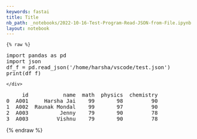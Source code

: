 ```yaml
---
keywords: fastai
title: Title
nb_path: _notebooks/2022-10-16-Test-Program-Read-JSON-from-File.ipynb
layout: notebook
---
```


<!--
#################################################
### THIS FILE WAS AUTOGENERATED! DO NOT EDIT! ###
#################################################
# file to edit: _notebooks/2022-10-16-Test-Program-Read-JSON-from-File.ipynb
-->

<div class="container" id="notebook-container">
        
    {% raw %}
    
<div class="cell border-box-sizing code_cell rendered">
<div class="input">

<div class="inner_cell">
    <div class="input_area">
<div class=" highlight hl-ipython3"><pre><span></span><span class="kn">import</span> <span class="nn">pandas</span> <span class="k">as</span> <span class="nn">pd</span>
<span class="kn">import</span> <span class="nn">json</span> 
<span class="n">df_f</span> <span class="o">=</span> <span class="n">pd</span><span class="o">.</span><span class="n">read_json</span><span class="p">(</span><span class="s1">&#39;/home/harsha/vscode/test.json&#39;</span><span class="p">)</span>
<span class="nb">print</span><span class="p">(</span><span class="n">df_f</span><span class="p">)</span>
</pre></div>

    </div>
</div>
</div>

<div class="output_wrapper">
<div class="output">

<div class="output_area">

<div class="output_subarea output_stream output_stdout output_text">
<pre>     id           name  math  physics  chemistry
0  A001     Harsha Jai    99       98         90
1  A002  Raunak Mondal    99       97         90
2  A003          Jenny    79       90         78
3  A003         Vishnu    79       90         78
</pre>
</div>
</div>

</div>
</div>

</div>
    {% endraw %}

</div>
 


